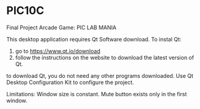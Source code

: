 # PIC10C
Final Project Arcade Game: PIC LAB MANIA

This desktop application requires Qt Software download.
To instal Qt:
1. go to https://www.qt.io/download
2. follow the instructions on the website to download the latest version of Qt.

to download Qt, you do not need any other programs downloaded.
Use Qt Desktop Configuration Kit to configure the project.


Limitations:
Window size is constant.
Mute button exists only in the first window.
